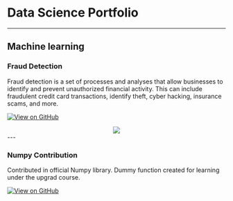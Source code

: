 # Data Science Portfolio
---
## Machine learning

### Fraud Detection

Fraud detection is a set of processes and analyses that allow businesses to identify and prevent unauthorized financial activity. This can include fraudulent credit card transactions, identify theft, cyber hacking, insurance scams, and more.

[![View on GitHub](https://img.shields.io/badge/GitHub-View_on_GitHub-blue?logo=GitHub)](https://github.com/IshaSukhija/Fraud_Detection)

<center><img src="images/FD.PNG"/></center>
---

### Numpy Contribution
Contributed in official Numpy library.
Dummy function created for learning under the upgrad course.

[![View on GitHub](https://img.shields.io/badge/GitHub-View_on_GitHub-blue?logo=GitHub)](https://github.com/IshaSukhija/numpy)









